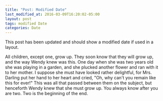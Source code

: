 ```yaml
---
title: "Post: Modified Date"
last_modified_at: 2016-03-09T16:20:02-05:00
layout: post
tags: modified Date
categories: Date
---
```


This post has been updated and should show a modified date if used in a layout.
<!--more-->

All children, except one, grow up. They soon know that they will grow up, and the way Wendy knew was this. One day when she was two years old she was playing in a garden, and she plucked another flower and ran with it to her mother. I suppose she must have looked rather delightful, for Mrs. Darling put her hand to her heart and cried, "Oh, why can't you remain like this for ever!" This was all that passed between them on the subject, but henceforth Wendy knew that she must grow up. You always know after you are two. Two is the beginning of the end.
